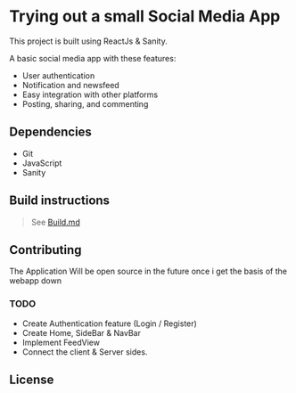 # Trying out a small Social Media App

This project is built using ReactJs & Sanity.

A basic social media app with these features:

- User authentication
- Notification and newsfeed
- Easy integration with other platforms
- Posting, sharing, and commenting

## Dependencies

- Git
- JavaScript
- Sanity

## Build instructions

> See [Build.md](Build.md)

## Contributing

The Application Will be open source in the future once i get the basis of the webapp down

### TODO

- Create Authentication feature (Login / Register)
- Create Home, SideBar & NavBar
- Implement FeedView
- Connect the client & Server sides.

## License
